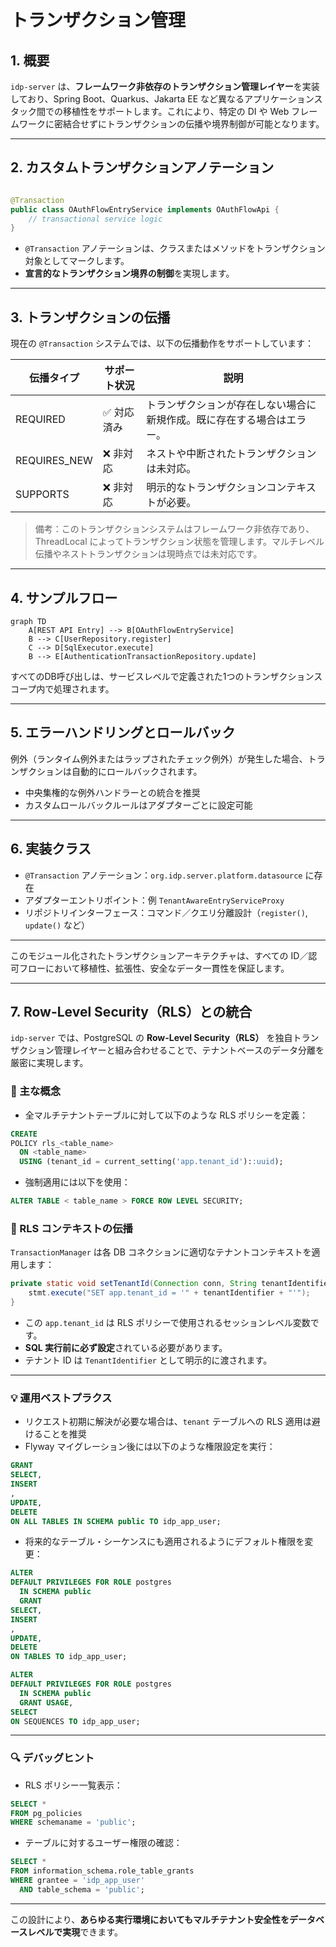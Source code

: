 # トランザクション管理

## 1. 概要

`idp-server` は、**フレームワーク非依存のトランザクション管理レイヤー**を実装しており、Spring Boot、Quarkus、Jakarta EE
など異なるアプリケーションスタック間での移植性をサポートします。これにより、特定の DI や Web
フレームワークに密結合せずにトランザクションの伝播や境界制御が可能となります。

---

## 2. カスタムトランザクションアノテーション

```java

@Transaction
public class OAuthFlowEntryService implements OAuthFlowApi {
    // transactional service logic
}
```

- `@Transaction` アノテーションは、クラスまたはメソッドをトランザクション対象としてマークします。
- **宣言的なトランザクション境界の制御**を実現します。

---

## 3. トランザクションの伝播

現在の `@Transaction` システムでは、以下の伝播動作をサポートしています：

| 伝播タイプ        | サポート状況 | 説明                                  |
|--------------|--------|-------------------------------------|
| REQUIRED     | ✅ 対応済み | トランザクションが存在しない場合に新規作成。既に存在する場合はエラー。 |
| REQUIRES_NEW | ❌ 非対応  | ネストや中断されたトランザクションは未対応。              |
| SUPPORTS     | ❌ 非対応  | 明示的なトランザクションコンテキストが必要。              |

> 備考：このトランザクションシステムはフレームワーク非依存であり、ThreadLocal
> によってトランザクション状態を管理します。マルチレベル伝播やネストトランザクションは現時点では未対応です。

---

## 4. サンプルフロー

```mermaid
graph TD
    A[REST API Entry] --> B[OAuthFlowEntryService]
    B --> C[UserRepository.register]
    C --> D[SqlExecutor.execute]
    B --> E[AuthenticationTransactionRepository.update]
```

すべてのDB呼び出しは、サービスレベルで定義された1つのトランザクションスコープ内で処理されます。

---

## 5. エラーハンドリングとロールバック

例外（ランタイム例外またはラップされたチェック例外）が発生した場合、トランザクションは自動的にロールバックされます。

- 中央集権的な例外ハンドラーとの統合を推奨
- カスタムロールバックルールはアダプターごとに設定可能

---

## 6. 実装クラス

- `@Transaction` アノテーション：`org.idp.server.platform.datasource` に存在
- アダプターエントリポイント：例 `TenantAwareEntryServiceProxy`
- リポジトリインターフェース：コマンド／クエリ分離設計（`register()`, `update()` など）

---

このモジュール化されたトランザクションアーキテクチャは、すべての ID／認可フローにおいて移植性、拡張性、安全なデータ一貫性を保証します。

---

## 7. Row-Level Security（RLS）との統合

`idp-server` では、PostgreSQL の **Row-Level Security（RLS）** を独自トランザクション管理レイヤーと組み合わせることで、テナントベースのデータ分離を厳密に実現します。

### 🔐 主な概念

* 全マルチテナントテーブルに対して以下のような RLS ポリシーを定義：

```sql
CREATE
POLICY rls_<table_name>
  ON <table_name>
  USING (tenant_id = current_setting('app.tenant_id')::uuid);
```

* 強制適用には以下を使用：

```sql
ALTER TABLE < table_name > FORCE ROW LEVEL SECURITY;
```

### 🔧 RLS コンテキストの伝播

`TransactionManager` は各 DB コネクションに適切なテナントコンテキストを適用します：

```java
private static void setTenantId(Connection conn, String tenantIdentifier) {
    stmt.execute("SET app.tenant_id = '" + tenantIdentifier + "'");
}
```

* この `app.tenant_id` は RLS ポリシーで使用されるセッションレベル変数です。
* **SQL 実行前に必ず設定**されている必要があります。
* テナント ID は `TenantIdentifier` として明示的に渡されます。

---

### 💡 運用ベストプラクス

* リクエスト初期に解決が必要な場合は、`tenant` テーブルへの RLS 適用は避けることを推奨
* Flyway マイグレーション後には以下のような権限設定を実行：

```sql
GRANT
SELECT,
INSERT
,
UPDATE,
DELETE
ON ALL TABLES IN SCHEMA public TO idp_app_user;
```

* 将来的なテーブル・シーケンスにも適用されるようにデフォルト権限を変更：

```sql
ALTER
DEFAULT PRIVILEGES FOR ROLE postgres
  IN SCHEMA public
  GRANT
SELECT,
INSERT
,
UPDATE,
DELETE
ON TABLES TO idp_app_user;

ALTER
DEFAULT PRIVILEGES FOR ROLE postgres
  IN SCHEMA public
  GRANT USAGE,
SELECT
ON SEQUENCES TO idp_app_user;
```

---

### 🔍 デバッグヒント

* RLS ポリシー一覧表示：

```sql
SELECT *
FROM pg_policies
WHERE schemaname = 'public';
```

* テーブルに対するユーザー権限の確認：

```sql
SELECT *
FROM information_schema.role_table_grants
WHERE grantee = 'idp_app_user'
  AND table_schema = 'public';
```

---

この設計により、**あらゆる実行環境においてもマルチテナント安全性をデータベースレベルで実現**できます。
